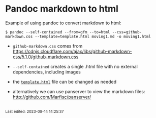 # Pandoc markdown to html

Example of using pandoc to convert markdown to html:

    $ pandoc --self-contained --from=gfm --to=html --css=github-markdown.css --template=template.html moving1.md -o moving1.html

- `github-markdown.css` comes from <https://cdnjs.cloudflare.com/ajax/libs/github-markdown-css/5.1.0/github-markdown.css>

- `--self-contained` creates a single .html file with no external dependencies, including images

- the [`template.html`][EL01] file can be changed as needed

- alternatively we can use panserver to view the markdown files: <http://github.com/Marfisc/panserver/>


<!-- EXTERNAL LINKS -->

[EL01]: https://github.com/efurlanm/movingforth/tree/main/pandoc


<br><sub>Last edited: 2023-08-14 14:25:37</sub>
